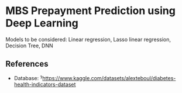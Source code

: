 # MBS Prepayment Prediction using Deep Learning

Models to be considered: Linear regression, Lasso linear regression, Decision Tree, DNN

## References

- Database: ˀ<https://www.kaggle.com/datasets/alexteboul/diabetes-health-indicators-dataset>
